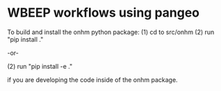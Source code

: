 # WBEEP workflows using pangeo

To build and install the onhm python package:
(1) cd to src/onhm
(2) run "pip install ."

-or-

(2) run "pip install -e ."

if you are developing the code inside of the onhm package.



